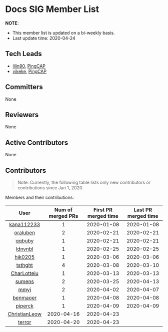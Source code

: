 # Docs SIG Member List

**NOTE**:

* This member list is updated on a bi-weekly basis.
* Last update time: 2020-04-24

## Tech Leads

* [lilin90](https://github.com/lilin90), [PingCAP](https://pingcap.com/en/)
* [yikeke](http://github.com/yikeke), [PingCAP](https://pingcap.com/en/)

## Committers

None

## Reviewers

None

## Active Contributors

None

## Contributors

> Note: Currently, the following table lists only new contributors or contributions since Jan 1, 2020.

Members and their contributions:

| User | Num of merged PRs | First PR merged time | Last PR merged time |
|:----:|:--------------:|:--------------:|:--------------:|
| [kana112233](https://github.com/kana112233) | 1 | 2020-01-08 | 2020-01-08 |
| [oraluben](https://github.com/oraluben) | 2 | 2020-02-21 | 2020-02-21 |
| [qqbuby](https://github.com/qqbuby) | 1 |  2020-02-21 | 2020-02-21 |
| [ldnvnbl](https://github.com/ldnvnbl) | 1 | 2020-02-25 | 2020-02-25 |
| [hjk0205](https://github.com/hjk0205) | 1 | 2020-03-06 | 2020-03-06 |
| [tsthght](https://github.com/tsthght) | 4 | 2020-03-08 | 2020-03-10 |
| [CharLotteiu](https://github.com/CharLotteiu) | 1 | 2020-03-13 | 2020-03-13 |
| [sumens](https://github.com/sumens) | 2 | 2020-03-25 | 2020-04-13 |
| [mmyj](https://github.com/mmyj) | 2 | 2020-04-02 | 2020-04-07 |
| [benmaoer](https://github.com/benmaoer) | 1 | 2020-04-08 | 2020-04-08 |
| [piperck](https://github.com/piperck) | 1 | 2020-04-09 | 2020-04-09 |
| [ChristianLeow](https://github.com/ChristianLeow) | 2020-04-16 | 2020-04-23 |
| [terror](https://github.com/terror) | 2020-04-20 | 2020-04-23 |
